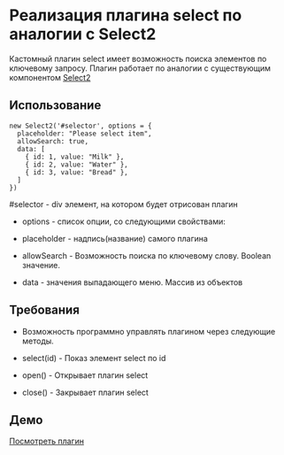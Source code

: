 # Реализация плагина select по аналогии с Select2

Кастомный плагин select имеет возможность поиска элементов по ключевому запросу. Плагин работает по аналогии с существующим компонентом [Select2](https://select2.org/)


## Использование
```
new Select2('#selector', options = {
  placeholder: "Please select item",
  allowSearch: true,
  data: [
    { id: 1, value: "Milk" },
    { id: 2, value: "Water" },
    { id: 3, value: "Bread" },
  ]
})
```

#selector - div элемент, на котором будет отрисован плагин

* options - список опции, со следующими свойствами:

* placeholder - надпись(название) самого плагина

* allowSearch - Возможность поиска по ключевому слову. Boolean значение.

* data - значения выпадающего меню. Массив из объектов


## Требования
* Возможность программно управлять плагином через следующие методы.

* select(id) - Показ элемент select по id

* open() - Открывает плагин select

* close() - Закрывает плагин select



## Демо
[Посмотреть плагин](https://rgusseinov.github.io/select2-plugin/)
